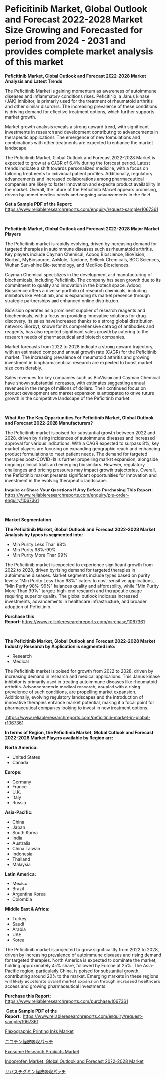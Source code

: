 <p><h1>Peficitinib Market, Global Outlook and Forecast 2022-2028 Market Size Growing and Forecasted for period from 2024 - 2031 and provides complete market analysis of this market</h1></p><p><strong>Peficitinib Market, Global Outlook and Forecast 2022-2028 Market Analysis and Latest Trends</strong></p>
<p><p>The Peficitinib Market is gaining momentum as awareness of autoimmune diseases and inflammatory conditions rises. Peficitinib, a Janus kinase (JAK) inhibitor, is primarily used for the treatment of rheumatoid arthritis and other similar disorders. The increasing prevalence of these conditions is driving demand for effective treatment options, which further supports market growth.</p><p>Market growth analysis reveals a strong upward trend, with significant investments in research and development contributing to advancements in therapeutic applications. The emergence of new formulations and combinations with other treatments are expected to enhance the market landscape.</p><p>The Peficitinib Market, Global Outlook and Forecast 2022-2028 Market is expected to grow at a CAGR of 6.4% during the forecast period. Latest trends indicate a shift towards personalized medicine, with a focus on tailoring treatments to individual patient profiles. Additionally, regulatory advancements and increased collaborations among pharmaceutical companies are likely to foster innovation and expedite product availability in the market. Overall, the future of the Peficitinib Market appears promising, driven by unmet medical needs and ongoing advancements in the field.</p></p>
<p><strong>Get a Sample PDF of the Report:&nbsp;</strong> <a href="https://www.reliableresearchreports.com/enquiry/request-sample/1067361">https://www.reliableresearchreports.com/enquiry/request-sample/1067361</a></p>
<p>&nbsp;</p>
<p><strong>Peficitinib Market, Global Outlook and Forecast 2022-2028 Major Market Players</strong></p>
<p><p>The Peficitinib market is rapidly evolving, driven by increasing demand for targeted therapies in autoimmune diseases such as rheumatoid arthritis. Key players include Cayman Chemical, Adooq Bioscience, BioVision, Biorbyt, MyBiosource, AbMole, Taiclone, Selleck Chemicals, BOC Sciences, Wuhan Sun-shine Bio-technology, and MedKoo Biosciences. </p><p>Cayman Chemical specializes in the development and manufacturing of biochemicals, including Peficitinib. The company has seen growth due to its commitment to quality and innovation in the biotech space. Adooq Bioscience offers a diverse portfolio of research chemicals, including inhibitors like Peficitinib, and is expanding its market presence through strategic partnerships and enhanced online distribution.</p><p>BioVision operates as a prominent supplier of research reagents and biochemicals, with a focus on providing innovative solutions for drug discovery. Its sales have increased thanks to a strong global distribution network. Biorbyt, known for its comprehensive catalog of antibodies and reagents, has also reported significant sales growth by catering to the research needs of pharmaceutical and biotech companies.</p><p>Market forecasts from 2022 to 2028 indicate a strong upward trajectory, with an estimated compound annual growth rate (CAGR) for the Peficitinib market. The increasing prevalence of rheumatoid arthritis and growing investment in biopharmaceutical research are expected to boost market size considerably.</p><p>Sales revenues for key companies such as BioVision and Cayman Chemical have shown substantial increases, with estimates suggesting annual revenues in the range of millions of dollars. Their continued focus on product development and market expansion is anticipated to drive future growth in the competitive landscape of the Peficitinib market.</p></p>
<p>&nbsp;</p>
<p><strong>What Are The Key Opportunities For Peficitinib Market, Global Outlook and Forecast 2022-2028 Manufacturers?</strong></p>
<p><p>The Peficitinib market is poised for substantial growth between 2022 and 2028, driven by rising incidences of autoimmune diseases and increased approval for various indications. With a CAGR expected to surpass 8%, key market players are focusing on expanding geographic reach and enhancing product formulations to meet patient needs. The demand for targeted therapies post-COVID-19 is further propelling market expansion, alongside ongoing clinical trials and emerging biosimilars. However, regulatory challenges and pricing pressures may impact growth trajectories. Overall, the Peficitinib market presents significant opportunities for innovation and investment in the evolving therapeutic landscape.</p></p>
<p><strong>Inquire or Share Your Questions If Any Before Purchasing This Report:</strong> <a href="https://www.reliableresearchreports.com/enquiry/pre-order-enquiry/1067361">https://www.reliableresearchreports.com/enquiry/pre-order-enquiry/1067361</a></p>
<p>&nbsp;</p>
<p><strong>Market Segmentation</strong></p>
<p><strong>The Peficitinib Market, Global Outlook and Forecast 2022-2028 Market Analysis by types is segmented into:</strong></p>
<p><ul><li>Min Purity Less Than 98%</li><li>Min Purity 98%-99%</li><li>Min Purity More Than 99%</li></ul></p>
<p><p>The Peficitinib market is expected to experience significant growth from 2022 to 2028, driven by rising demand for targeted therapies in autoimmune diseases. Market segments include types based on purity levels: "Min Purity Less Than 98%" caters to cost-sensitive applications, "Min Purity 98%-99%" balances quality and affordability, while "Min Purity More Than 99%" targets high-end research and therapeutic usage requiring superior quality. The global outlook indicates increased investments, advancements in healthcare infrastructure, and broader adoption of Peficitinib.</p></p>
<p><strong>Purchase this Report:&nbsp;</strong><a href="https://www.reliableresearchreports.com/purchase/1067361">https://www.reliableresearchreports.com/purchase/1067361</a></p>
<p>&nbsp;</p>
<p><strong>The Peficitinib Market, Global Outlook and Forecast 2022-2028 Market Industry Research by Application is segmented into:</strong></p>
<p><ul><li>Research</li><li>Medical</li></ul></p>
<p><p>The Peficitinib market is poised for growth from 2022 to 2028, driven by increasing demand in research and medical applications. This Janus kinase inhibitor is primarily used in treating autoimmune diseases like rheumatoid arthritis. Advancements in medical research, coupled with a rising prevalence of such conditions, are propelling market expansion. Additionally, evolving regulatory landscapes and the introduction of innovative therapies enhance market potential, making it a focal point for pharmaceutical companies looking to invest in new treatment options.</p></p>
<p><a href="https://www.reliableresearchreports.com/peficitinib-market-in-global-r1067361">&nbsp;https://www.reliableresearchreports.com/peficitinib-market-in-global-r1067361</a></p>
<p><strong>In terms of Region, the Peficitinib Market, Global Outlook and Forecast 2022-2028 Market Players available by Region are:</strong></p>
<p>
    <p> <strong> North America: </strong>
        <ul>
            <li>United States</li>
            <li>Canada</li>
        </ul>
        </p> 
    <p> <strong> Europe: </strong>
        <ul>
            <li>Germany</li>
            <li>France</li>
            <li>U.K.</li>
            <li>Italy</li>
            <li>Russia</li>
        </ul>
        </p> 
    <p> <strong> Asia-Pacific: </strong>
        <ul>
            <li>China</li>
            <li>Japan</li>
            <li>South Korea</li>
            <li>India</li>
            <li>Australia</li>
            <li>China Taiwan</li>
            <li>Indonesia</li>
            <li>Thailand</li>
            <li>Malaysia</li>
        </ul>
        </p> 
    <p> <strong> Latin America: </strong>
        <ul>
            <li>Mexico</li>
            <li>Brazil</li>
            <li>Argentina Korea</li>
            <li>Colombia</li>
        </ul>
        </p> 
    <p> <strong> Middle East & Africa: </strong>
        <ul>
            <li>Turkey</li>
            <li>Saudi</li>
            <li>Arabia</li>
            <li>UAE</li>
            <li>Korea</li>
        </ul>
    </p>
    </p>
<p><p>The Peficitinib market is projected to grow significantly from 2022 to 2028, driven by increasing prevalence of autoimmune diseases and rising demand for targeted therapies. North America is expected to dominate the market, holding approximately 45% share, followed by Europe at 25%. The Asia-Pacific region, particularly China, is poised for substantial growth, contributing around 20% to the market. Emerging markets in these regions will likely accelerate overall market expansion through increased healthcare access and growing pharmaceutical investments.</p></p>
<p><strong>Purchase this Report: </strong><a href="https://www.reliableresearchreports.com/purchase/1067361">https://www.reliableresearchreports.com/purchase/1067361</a></p>
<p>&nbsp;<strong>Get a Sample PDF of the Report:&nbsp;&nbsp;</strong><a href="https://www.reliableresearchreports.com/enquiry/request-sample/1067361">https://www.reliableresearchreports.com/enquiry/request-sample/1067361</a></p>
<p><strong></strong></p>
<p><p><a href="https://medium.com/@amexben1465_98864/flexographic-printing-inks-market-industry-trends-and-forecast-for-period-from-2024-to-2031-e1121fa4e06a">Flexographic Printing Inks Market</a></p><p><a href="https://medium.com/@zionmetz1960/%E3%82%B0%E3%83%AD%E3%83%BC%E3%83%90%E3%83%AB%E3%83%8B%E3%82%B3%E3%83%81%E3%83%B3%E7%B5%8C%E7%9A%AE%E3%83%91%E3%83%83%E3%83%81%E5%B8%82%E5%A0%B4%E3%82%BB%E3%82%AF%E3%82%BF%E3%83%BC-%E7%A8%AE%E9%A1%9E-%E3%82%A2%E3%83%97%E3%83%AA%E3%82%B1%E3%83%BC%E3%82%B7%E3%83%A7%E3%83%B3-%E5%B8%82%E5%A0%B4%E3%83%97%E3%83%AC%E3%83%BC%E3%83%A4%E3%83%BC%E3%81%AE%E6%88%A6%E7%95%A5-%E5%9C%B0%E5%9F%9F%E3%81%AE%E6%88%90%E9%95%B7%E3%82%A4%E3%83%B3%E3%82%B5%E3%82%A4%E3%83%88-%E3%81%8A%E3%82%88%E3%81%B3%E5%B0%86%E6%9D%A5%E3%81%AE%E4%BA%88%E6%B8%AC-2024%E5%B9%B4-2031%E5%B9%B4-0dd636263aec">ニコチン経皮吸収パッチ</a></p><p><a href="https://www.linkedin.com/pulse/exosome-research-products-market-size-growing-cagr-66-report-w7nse?trackingId=6QQDrM5OTQG3xPuqSQaAiQ%3D%3D">Exosome Research Products Market</a></p><p><a href="https://github.com/guneycigdem35/Market-Research-Report-List-4/blob/main/indoprofen-market-global-outlook-and-forecast-2022-2028-market.md">Indoprofen Market, Global Outlook and Forecast 2022-2028 Market</a></p><p><a href="https://medium.com/@zionmetz1960/%E3%83%AA%E3%83%90%E3%82%B9%E3%83%81%E3%82%B0%E3%83%9F%E3%83%B3%E7%B5%8C%E7%9A%AE%E3%83%91%E3%83%83%E3%83%81%E6%A5%AD%E7%95%8C%E3%82%A4%E3%83%B3%E3%82%B5%E3%82%A4%E3%83%88%E3%83%AC%E3%83%9D%E3%83%BC%E3%83%88-%E3%83%AA%E3%83%90%E3%82%B9%E3%83%81%E3%82%B0%E3%83%9F%E3%83%B3%E7%B5%8C%E7%9A%AE%E3%83%91%E3%83%83%E3%83%81%E5%B8%82%E5%A0%B4%E3%81%AE%E5%8B%95%E5%90%91-%E7%94%A8%E9%80%94-%E7%AB%B6%E4%BA%89%E7%92%B0%E5%A2%83%E3%82%92%E5%88%86%E6%9E%90-2024%E5%B9%B4-2031%E5%B9%B4-5f9897990375">リバスチグミン経皮吸収パッチ</a></p></p>